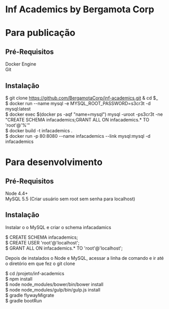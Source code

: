 # Inf Academics by Bergamota Corp

# Para publicação

## Pré-Requisitos

Docker Engine  
Git

## Instalação

$ git clone https://github.com/BergamotaCorp/inf-academics.git & cd $_  
$ docker run --name mysql -e MYSQL_ROOT_PASSWORD=s3cr3t -d mysql:latest  
$ docker exec $(docker ps -aqf "name=mysql") mysql -uroot -ps3cr3t -ne "CREATE SCHEMA infacademics;GRANT ALL ON infacademics.* TO 'root'@'%'"  
$ docker build -t infacademics .  
$ docker run -p 80:8080 --name infacademics --link mysql:mysql -d infacademics  

# Para desenvolvimento

## Pré-Requisitos

Node 4.4+  
MySQL 5.5 (Criar usuário sem root sem senha para localhost)

## Instalação

Instalar o o MySQL e criar o schema infacadamics    

$ CREATE SCHEMA infacademics;  
$ CREATE USER 'root'@'localhost';  
$ GRANT ALL ON infacademics.* TO 'root'@'localhost';    

Depois de instalados o Node e MySQL, acessar a linha de comando e ir até o diretório em que fez o git clone  

$ cd /projeto/inf-academics  
$ npm install  
$ node node_modules/bower/bin/bower install  
$ node node_modules/gulp/bin/gulp.js install  
$ gradle flywayMigrate  
$ gradle bootRun  


